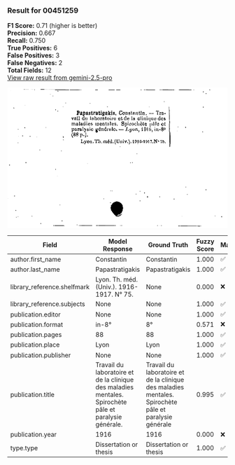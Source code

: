 ### Result for 00451259
**F1 Score:** 0.71 (higher is better)<br>**Precision:** 0.667<br>**Recall:** 0.750<br>**True Positives:** 6<br>**False Positives:** 3<br>**False Negatives:** 2<br>**Total Fields:** 12<br>[View raw result from gemini-2.5-pro](https://github.com/RISE-UNIBAS/humanities_data_benchmark/blob/main/results/2025-10-01/T0155/request_T0155_00451259.json)

<img src="https://github.com/RISE-UNIBAS/humanities_data_benchmark/blob/main/benchmarks/zettelkatalog/images/00451259.jpg?raw=true" alt="00451259" width="600px">

| Field | Model Response | Ground Truth | Fuzzy Score | Match |
|-------|----------------|--------------|-------------|-------|
| author.first_name | Constantin | Constantin | 1.000 | ✅ |
| author.last_name | Papastratigakis | Papastratigakis | 1.000 | ✅ |
| library_reference.shelfmark | Lyon. Th. méd. (Univ.). 1916-1917. N° 75. | None | 0.000 | ❌ |
| library_reference.subjects | None | None | 1.000 | ✅ |
| publication.editor | None | None | 1.000 | ✅ |
| publication.format | in-8° | 8° | 0.571 | ❌ |
| publication.pages | 88 | 88 | 1.000 | ✅ |
| publication.place | Lyon | Lyon | 1.000 | ✅ |
| publication.publisher | None | None | 1.000 | ✅ |
| publication.title | Travail du laboratoire et de la clinique des maladies mentales. Spirochète pâle et paralysie générale. | Travail du laboratoire et de la clinique des maladies mentales. Spirochète pâle et paralysie générale | 0.995 | ✅ |
| publication.year | 1916 | 1916 | 0.000 | ❌ |
| type.type | Dissertation or thesis | Dissertation or thesis | 1.000 | ✅ |
